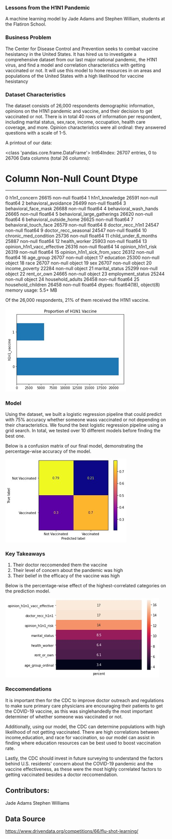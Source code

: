 ### Lessons from the H1N1 Pandemic
A machine learning model by Jade Adams and Stephen William, students at the Flatiron School.
 
 
### Business Problem
 
The Center for Disease Control and Prevention seeks to combat vaccine hesistancy in the United States. It has hired us to investigate a comprehensive dataset from our last major national pandemic, the H1N1 virus, and find a model and correlation characteristics with getting vaccinated or not. It will use this model to hone resources in on areas and populations of the United States with a high likelihood for vaccine hesistancy
 
 
### Dataset Characteristics
 
The dataset consists of 26,000 respondents demographic information, opinions on the H1N1 pandemic and vaccine, and their decision to get vaccinated or not. There is in total 40 rows of information per respondent, including marital status, sex,race, income, occupation, health care coverage, and more. Opinion characteristics were all ordinal: they answered questions with a scale of 1-5.
 
A printout of our data:
 
<class 'pandas.core.frame.DataFrame'>
Int64Index: 26707 entries, 0 to 26706
Data columns (total 26 columns):
#   Column                       Non-Null Count  Dtype 
---  ------                       --------------  ----- 
0   h1n1_concern                 26615 non-null  float64
1   h1n1_knowledge               26591 non-null  float64
2   behavioral_avoidance         26499 non-null  float64
3   behavioral_face_mask         26688 non-null  float64
4   behavioral_wash_hands        26665 non-null  float64
5   behavioral_large_gatherings  26620 non-null  float64
6   behavioral_outside_home      26625 non-null  float64
7   behavioral_touch_face        26579 non-null  float64
8   doctor_recc_h1n1             24547 non-null  float64
9   doctor_recc_seasonal         24547 non-null  float64
10  chronic_med_condition        25736 non-null  float64
11  child_under_6_months         25887 non-null  float64
12  health_worker                25903 non-null  float64
13  opinion_h1n1_vacc_effective  26316 non-null  float64
14  opinion_h1n1_risk            26319 non-null  float64
15  opinion_h1n1_sick_from_vacc  26312 non-null  float64
16  age_group                    26707 non-null  object
17  education                    25300 non-null  object
18  race                         26707 non-null  object
19  sex                          26707 non-null  object
20  income_poverty               22284 non-null  object
21  marital_status               25299 non-null  object
22  rent_or_own                  24665 non-null  object
23  employment_status            25244 non-null  object
24  household_adults             26458 non-null  float64
25  household_children           26458 non-null  float64
dtypes: float64(18), object(8)
memory usage: 5.5+ MB
 
Of the 26,000 respondents, 21% of them received the H1N1 vaccine.
 
![Graph of vaccination decision](visualizations/Unknown-6.jpg?raw=true)
 
### Model
 
Using the dataset, we built a logistic regression pipeline that could predict with 75% accuracy whether someone wass vaccinated or not depending on their characteristics. We found the best logistic regression pipeline using a grid search. In total, we tested over 10 different models before finding the best one.
 
Below is a confusion matrix of our final model, demonstrating the percentage-wise accuracy of the model. 
 
 
![Confusion matrix of our prediction model](visualizations/Unknown-5.jpg?raw=true)
 
 ### Key Takeaways

 
1. Their doctor reccomended them the vaccine
2. Their level of concern about the pandemic was high
3. Their belief in the efficacy of the vaccine was high


Below is the percentage-wise effect of the highest-correlated categories on the prediction model.

![Most important factors in our model](visualizations/Unknown-9.jpg)

### Reccomendations
 
It is important then for the CDC to improve doctor outreach and regulations to make sure primary care physicians are encouraging their patients to get the COVID-19 vaccine, as this was singlehandedly the most important determiner of whether someone was vaccinated or not.
 
Additionally, using our model, the CDC can determine populations with high likelihood of not getting vaccinated. There are high correlations between income,education, and race for vaccination, so our model can assist in finding where education resources can be best used to boost vaccination rate.

Lastly, the CDC should invest in future surveying to understand the factors behind U.S. residents' concern about the COVID-19 pandemic and the vaccine effectiveness, as these were the most highly correlated factors to getting vaccinated besides a doctor reccomendation.


## Contributors:

Jade Adams
Stephen Williams

## Data Source

https://www.drivendata.org/competitions/66/flu-shot-learning/
